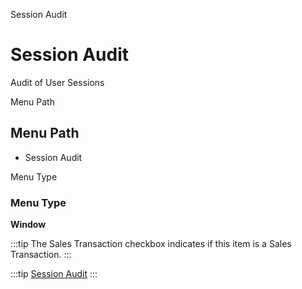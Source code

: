 
Session Audit
# Session Audit


Audit of User Sessions

Menu Path
## Menu Path



- Session Audit

Menu Type
### Menu Type

**Window**

:::tip
The Sales Transaction checkbox indicates if this item is a Sales Transaction.
:::

:::tip
[Session Audit](functional-guide/window/window-session-audit.md)
:::